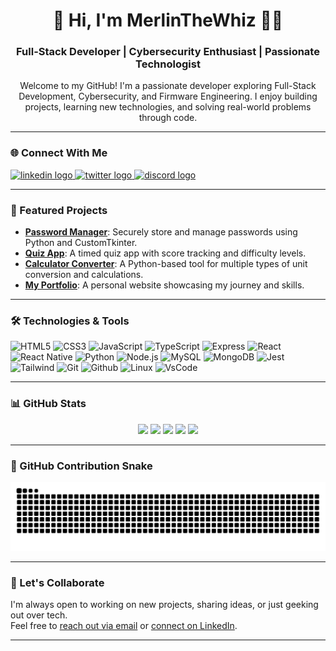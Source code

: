 <h1 align="center">👋 Hi, I'm MerlinTheWhiz 🧙‍♂️</h1>
<h3 align="center">Full-Stack Developer | Cybersecurity Enthusiast | Passionate Technologist</h3>

<p align="center">
Welcome to my GitHub! I'm a passionate developer exploring Full-Stack Development, Cybersecurity, and Firmware Engineering. I enjoy building projects, learning new technologies, and solving real-world problems through code.
</p>

---

### 🌐 Connect With Me
<div align="left">
  <a href="https://linkedin.com/in/michael-anokam-3a0773293" target="_blank">
    <img src="https://raw.githubusercontent.com/maurodesouza/profile-readme-generator/master/src/assets/icons/social/linkedin/default.svg" width="52" height="40" alt="linkedin logo" />
  </a>
  <a href="https://x.com/michael_anokam" target="_blank">
    <img src="https://raw.githubusercontent.com/maurodesouza/profile-readme-generator/master/src/assets/icons/social/twitter/default.svg" width="52" height="40" alt="twitter logo" />
  </a>
  <a href="https://discordapp.com/users/YOUR_DISCORD_ID" target="_blank">
    <img src="https://raw.githubusercontent.com/maurodesouza/profile-readme-generator/master/src/assets/icons/social/discord/default.svg" width="52" height="40" alt="discord logo" />
  </a>
</div>

---

### 🚀 Featured Projects

- [**Password Manager**](https://github.com/MerlinTheWhiz/password-manager): Securely store and manage passwords using Python and CustomTkinter.
- [**Quiz App**](https://github.com/MerlinTheWhiz/quiz-app): A timed quiz app with score tracking and difficulty levels.
- [**Calculator Converter**](https://github.com/MerlinTheWhiz/Calculator-Converter): A Python-based tool for multiple types of unit conversion and calculations.
- [**My Portfolio**](https://github.com/MerlinTheWhiz/My-Portfolio): A personal website showcasing my journey and skills.

---

### 🛠️ Technologies & Tools

  ![HTML5](https://img.shields.io/badge/-HTML5-orange?style=for-the-badge&logo=html5&logoColor=white) ![CSS3](https://img.shields.io/badge/-CSS3-blue?style=for-the-badge&logo=css3&logoColor=white) ![JavaScript](https://img.shields.io/badge/-JavaScript-yellow?style=for-the-badge&logo=javascript&logoColor=black) ![TypeScript](https://img.shields.io/badge/-TypeScript-blue?style=for-the-badge&logo=typescript&logoColor=white) ![Express](https://img.shields.io/badge/-Express-indigo?style=for-the-badge&logo=express&logoColor=white) ![React](https://img.shields.io/badge/-React-blue?style=for-the-badge&logo=react&logoColor=white) ![React Native](https://img.shields.io/badge/-React_Native-blue?style=for-the-badge&logo=react-native&logoColor=white) ![Python](https://img.shields.io/badge/-Python-red?style=for-the-badge&logo=python&logoColor=black) ![Node.js](https://img.shields.io/badge/-Node.js-green?style=for-the-badge&logo=node.js&logoColor=white) ![MySQL](https://img.shields.io/badge/-MySQL-red?style=for-the-badge&logo=mysql&logoColor=black) ![MongoDB](https://img.shields.io/badge/-MongoDB-green?style=for-the-badge&logo=mongodb&logoColor=white) ![Jest](https://img.shields.io/badge/-Jest-purple?style=for-the-badge&logo=jest&logoColor=white) ![Tailwind](https://img.shields.io/badge/-Tailwind-blue?style=for-the-badge&logo=tailwind&logoColor=white) ![Git](https://img.shields.io/badge/-Git-red?style=for-the-badge&logo=git&logoColor=black) ![Github](https://img.shields.io/badge/-Github-black?style=for-the-badge&logo=github&logoColor=white) ![Linux](https://img.shields.io/badge/-Linux-yellow?style=for-the-badge&logo=linux&logoColor=black) ![VsCode](https://img.shields.io/badge/-VsCode-blue?style=for-the-badge&logo=vscode&logoColor=black)

---

### 📊 GitHub Stats
<div align="center">
  <img src="https://github-readme-stats.vercel.app/api?username=MerlinTheWhiz&show_icons=true&count_private=true&theme=dracula" height="150" />
  <img src="https://github-readme-stats.vercel.app/api/top-langs/?username=MerlinTheWhiz&layout=compact&theme=dracula" height="150" />
  <img src="https://streak-stats.demolab.com?user=MerlinTheWhiz&theme=dracula" height="150" />
  <img src="https://github-profile-trophy.vercel.app/?username=MerlinTheWhiz&theme=dracula" height="150" />
  <img src="https://github-readme-activity-graph.vercel.app/graph?username=MerlinTheWhiz&radius=16&theme=react&area=true" height="300" />
</div>

---

### 🐍 GitHub Contribution Snake
<div align="center">
  <img src="https://raw.githubusercontent.com/MerlinTheWhiz/MerlinTheWhiz/output/snake.svg" alt="Snake animation" />
</div>

---

### 🤝 Let's Collaborate

I'm always open to working on new projects, sharing ideas, or just geeking out over tech.  
Feel free to [reach out via email](mailto:toei.pattarapong@gmail.com) or [connect on LinkedIn](https://linkedin.com/in/YOUR_LINKEDIN).

---

